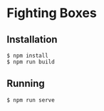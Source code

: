 # Fighting Boxes


## Installation

```
$ npm install
$ npm run build
```

## Running

```
$ npm run serve
```
